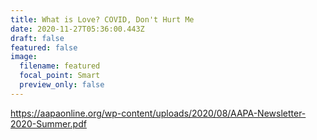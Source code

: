 ```yaml
---
title: What is Love? COVID, Don't Hurt Me
date: 2020-11-27T05:36:00.443Z
draft: false
featured: false
image:
  filename: featured
  focal_point: Smart
  preview_only: false
---
```

<https://aapaonline.org/wp-content/uploads/2020/08/AAPA-Newsletter-2020-Summer.pdf>